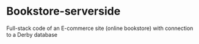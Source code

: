 # Bookstore-serverside
Full-stack code of an E-commerce site (online bookstore) with connection to a Derby database
